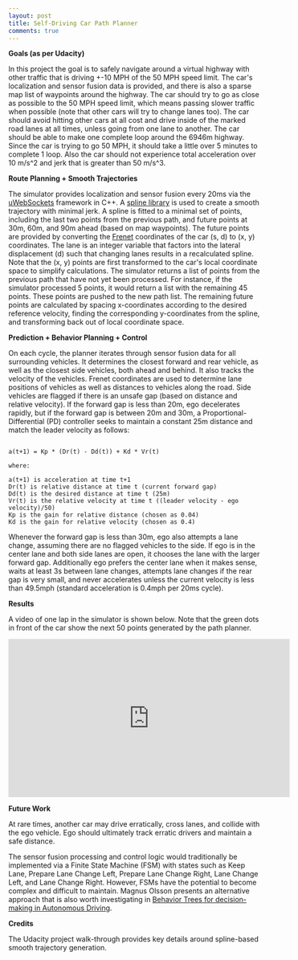 ```yaml
---
layout: post
title: Self-Driving Car Path Planner
comments: true
---
```



**Goals (as per Udacity)**

In this project the goal is to safely navigate around a virtual highway with other traffic that is driving +-10 MPH of the 50 MPH speed limit. The car's localization and sensor fusion data is provided, and there is also a sparse map list of waypoints around the highway. The car should try to go as close as possible to the 50 MPH speed limit, which means passing slower traffic when possible (note that other cars will try to change lanes too). The car should avoid hitting other cars at all cost and drive inside of the marked road lanes at all times, unless going from one lane to another. The car should be able to make one complete loop around the 6946m highway. Since the car is trying to go 50 MPH, it should take a little over 5 minutes to complete 1 loop. Also the car should not experience total acceleration over 10 m/s^2 and jerk that is greater than 50 m/s^3.


**Route Planning + Smooth Trajectories**

The simulator provides localization and sensor fusion every 20ms via the [uWebSockets](https://github.com/uNetworking/uWebSockets) framework in C++. A [spline library](http://kluge.in-chemnitz.de/opensource/spline/) is used to create a smooth trajectory with minimal jerk. A spline is fitted to a minimal set of points, including the last two points from the previous path, and future points at 30m, 60m, and 90m ahead (based on map waypoints). The future points are provided by converting the [Frenet](https://en.wikipedia.org/wiki/Frenet%E2%80%93Serret_formulas) coordinates of the car (s, d) to (x, y) coordinates. The lane is an integer variable that factors into the lateral displacement (d) such that changing lanes results in a recalculated spline. Note that the (x, y) points are first transformed to the car's local coordinate space to simplify calculations. The simulator returns a list of points from the previous path that have not yet been processed. For instance, if the simulator processed 5 points, it would return a list with the remaining 45 points. These points are pushed to the new path list. The remaining future points are calculated by spacing x-coordinates according to the desired reference velocity, finding the corresponding y-coordinates from the spline, and transforming back out of local coordinate space.


**Prediction + Behavior Planning + Control**

On each cycle, the planner iterates through sensor fusion data for all surrounding vehicles. It determines the closest forward and rear vehicle, as well as the closest side vehicles, both ahead and behind. It also tracks the velocity of the vehicles. Frenet coordinates are used to determine lane positions of vehicles as well as distances to vehicles along the road. Side vehicles are flagged if there is an unsafe gap (based on distance and relative velocity). If the forward gap is less than 20m, ego decelerates rapidly, but if the forward gap is between 20m and 30m, a Proportional-Differential (PD) controller seeks to maintain a constant 25m distance and match the leader velocity as follows:

```

a(t+1) = Kp * (Dr(t) - Dd(t)) + Kd * Vr(t)

where:

a(t+1) is acceleration at time t+1
Dr(t) is relative distance at time t (current forward gap)
Dd(t) is the desired distance at time t (25m)
Vr(t) is the relative velocity at time t ((leader velocity - ego velocity)/50) 
Kp is the gain for relative distance (chosen as 0.04)
Kd is the gain for relative velocity (chosen as 0.4)

```

Whenever the forward gap is less than 30m, ego also attempts a lane change, assuming there are no flagged vehicles to the side. If ego is in the center lane and both side lanes are open, it chooses the lane with the larger forward gap. Additionally ego prefers the center lane when it makes sense, waits at least 3s between lane changes, attempts lane changes if the rear gap is very small, and never accelerates unless the current velocity is less than 49.5mph (standard acceleration is 0.4mph per 20ms cycle).


**Results**

A video of one lap in the simulator is shown below. Note that the green dots in front of the car show the next 50 points generated by the path planner.

<iframe width="560" height="315" src="https://www.youtube.com/embed/d1a3nTCHIxA" frameborder="0" allowfullscreen></iframe>


**Future Work**

At rare times, another car may drive erratically, cross lanes, and collide with the ego vehicle. Ego should ultimately track erratic drivers and maintain a safe distance.

The sensor fusion processing and control logic would traditionally be implemented via a Finite State Machine (FSM) with states such as Keep Lane, Prepare Lane Change Left, Prepare Lane Change Right, Lane Change Left, and Lane Change Right. However, FSMs have the potential to become complex and difficult to maintain. Magnus Olsson presents an alternative approach that is also worth investigating in [Behavior Trees for decision-making in Autonomous Driving](http://www.diva-portal.org/smash/get/diva2:907048/FULLTEXT01.pdf).


**Credits**

The Udacity project walk-through provides key details around spline-based smooth trajectory generation.










